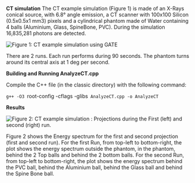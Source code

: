 **CT simulation**
The CT example simulation (Figure 1) is made of an X-Rays conical source, with 6.8° angle emission, a CT scanner with 100x100
Silicon (0.5x0.5x1 mm3) pixels and a cylindrical phantom made of Water containing 4 balls (Aluminium, Glass, SpineBone, PVC). 
During the simulation 16,835,281 photons are detected.

![Figure 1: CT example simulation using GATE](http://wiki.opengatecollaboration.org/images/1/1c/CTsimulationScheme.png "Figure 1: CT example simulation using GATE")


There are 2 runs. Each run performs during 90 seconds. The phantom turns around its central axis at 1 deg per second.

**Building and Running AnalyzeCT.cpp**

Compile the C++ file (in the classic directory) with the following command:

`g++ -O3 `root-config -cflags -glibs` AnalyzeCT.cpp -o AnalyzeCT`

**Results**

![Figure 2: CT example simulation : Projections during the First (left) and second (right) run.](http://wiki.opengatecollaboration.org/images/7/79/CTexampleResults.png "Figure 2: CT example simulation : Projections during the First (left) and second (right) run.")

Figure 2 shows the Energy spectrum for the first and second projection (first and second run). For the first Run, from top-left to bottom-right, the plot shows the energy spectrum outside the phantom, in the phantom, behind the 2 Top balls and behind the 2 bottom balls. For the second Run, from top-left to bottom-right, the plot shows the energy spectrum behind the PVC ball, behind the Aluminium ball, behind the Glass ball and behind the Spine Bone ball. 
